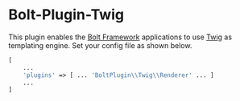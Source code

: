 # Bolt-Plugin-Twig
This plugin enables the [Bolt Framework](https://github.com/rashid2538/bolt-framework) applications to use [Twig](https://twig.symfony.com/doc/2.x/) as templating engine. Set your config file as shown below.

```php
[
	...
	'plugins' => [ ... 'BoltPlugin\\Twig\\Renderer' ... ]
	...
]
```
